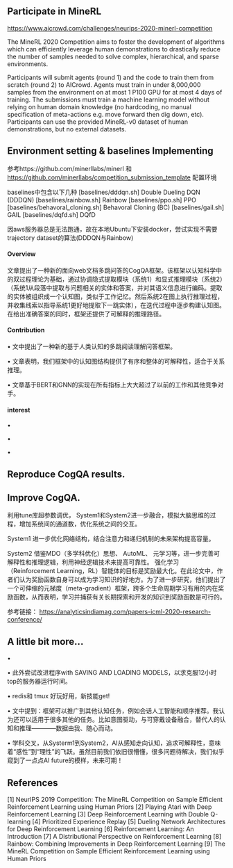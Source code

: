 ## Participate in MineRL 
https://www.aicrowd.com/challenges/neurips-2020-minerl-competition 

The MineRL 2020 Competition aims to foster the development of algorithms which can efficiently leverage human demonstrations to drastically reduce the number of samples needed to solve complex, hierarchical, and sparse environments. 

Participants will submit agents (round 1) and the code to train them from scratch (round 2) to AICrowd. Agents must train in under 8,000,000 samples from the environment on at most 1 P100 GPU for at most 4 days of training. The submissions must train a machine learning model without relying on human domain knowledge (no hardcoding, no manual specification of meta-actions e.g. move forward then dig down, etc). Participants can use the provided MineRL-v0 dataset of human demonstrations, but no external datasets.

## Environment setting & baselines Implementing

参考https://github.com/minerllabs/minerl 和 https://github.com/minerllabs/competition_submission_template 配置环境

baselines中包含以下几种
[baselines/dddqn.sh]
Double Dueling DQN (DDDQN)
[baselines/rainbow.sh]
Rainbow
[baselines/ppo.sh]
PPO
[baselines/behavoral_cloning.sh]
Behavoral Cloning (BC)
[baselines/gail.sh]
GAIL
[baselines/dqfd.sh]
DQfD

因aws服务器总是无法跑通，故在本地Ubuntu下安装docker，尝试实现不需要trajectory dataset的算法(DDDQN与Rainbow)

#### Overview

文章提出了一种新的面向web文档多跳问答的CogQA框架。该框架以认知科学中的双过程理论为基础，通过协调隐式提取模块（系统1）和显式推理模块（系统2）（系统1从段落中提取与问题相关的实体和答案，并对其语义信息进行编码。提取的实体被组织成一个认知图，类似于工作记忆。然后系统2在图上执行推理过程，并收集线索以指导系统1更好地提取下一跳实体），在迭代过程中逐步构建认知图。在给出准确答案的同时，框架还提供了可解释的推理路径。
#### Contribution

• 文中提出了一种新的基于人类认知的多跳阅读理解问答框架。

• 文章表明，我们框架中的认知图结构提供了有序和整体的可解释性，适合于关系推理。

• 文章基于BERT和GNN的实现在所有指标上大大超过了以前的工作和其他竞争对手。

#### interest

• 

• 

• 

## Reproduce CogQA results.




## Improve CogQA.
利用tune库超参数调优，
System1和System2进一步融合，模拟大脑思维的过程，增加系统间的通道数，优化系统之间的交互。

System1 进一步优化网络结构，结合注意力和递归机制的未来架构提高容量。

System2 借鉴MDO（多学科优化）思想、
AutoML、
元学习等，进一步完善可解释性和推理逻辑，利用神经逻辑技术来提高可靠性。
强化学习（Reinforcement Learning，RL）智能体的目标是奖励最大化。在此论文中，作者们认为奖励函数自身可以成为学习知识的好地方。为了进一步研究，他们提出了一个可伸缩的元梯度（meta-gradient）框架，跨多个生命周期学习有用的内在奖励函数，从而表明，学习并捕获有关长期探索和开发的知识到奖励函数是可行的。

参考链接：
https://analyticsindiamag.com/papers-icml-2020-research-conference/

## A little bit more...

• 

• 此外尝试改进程序with SAVING AND LOADING MODELS，以求克服12小时top的服务器运行时间。

• redis和 tmux 好玩好用，新技能get!

• 文中提到：框架可以推广到其他认知任务，例如会话人工智能和顺序推荐。我认为还可以适用于很多其他的任务。比如意图驱动，与可穿戴设备融合，替代人的认知和推理————数据由我、随心而动。

• 学科交叉，从Systerm1到System2，AI从感知走向认知，追求可解释性，意味着“感性”到“理性”的飞跃。虽然目前我们依旧很懵懂，很多问题待解决，我们似乎窥到了一点点AI future的模样，未来可期！

## References
[1] NeurIPS 2019 Competition: The MineRL Competition on Sample Efficient Reinforcement Learning using Human Priors
[2] Playing Atari with Deep Reinforcement Learning
[3] Deep Reinforcement Learning with Double Q-learning
[4] Prioritized Experience Replay
[5] Dueling Network Architectures for Deep Reinforcement Learning
[6] Reinforcement Learning: An Introduction
[7] A Distributional Perspective on Reinforcement Learning
[8] Rainbow: Combining Improvements in Deep Reinforcement Learning
[9] The MineRL Competition on Sample Efficient Reinforcement Learning using Human Priors

